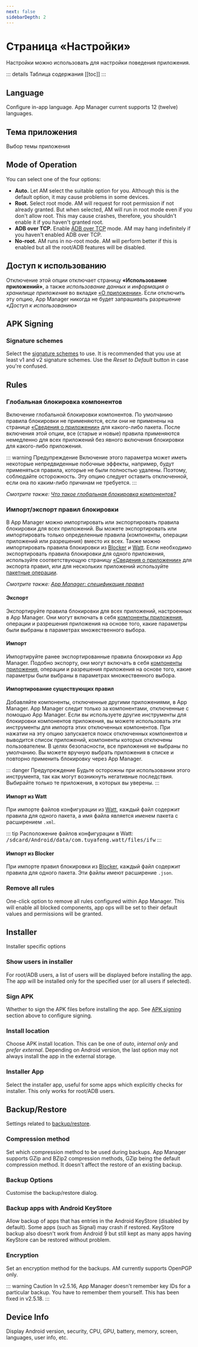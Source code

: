 ```yaml
---
next: false
sidebarDepth: 2
---
```


# Страница «Настройки»
Настройки можно использовать для настройки поведения приложения.

::: details Таблица содержания
[[toc]]
:::

## Language
Configure in-app language. App Manager current supports 12 (twelve) languages.

## Тема приложения
Выбор темы приложения

## Mode of Operation
You can select one of the four options:
- **Auto.** Let AM select the suitable option for you. Although this is the default option, it may cause problems in some devices.
- **Root.** Select root mode. AM will request for root permission if not already granted. But when selected, AM will run in root mode even if you don't allow root. This may cause crashes, therefore, you shouldn't enable it if you haven't granted root.
- **ADB over TCP.** Enable [ADB over TCP][1] mode. AM may hang indefinitely if you haven't enabled ADB over TCP.
- **No-root.** AM runs in no-root mode. AM will perform better if this is enabled but all the root/ADB features will be disabled.

## Доступ к использованию
Отключение этой опции отключает страницу **«Использование приложений»**, а также _использование данных_ и _информация о хранилище приложения_ во вкладке [«О приложении»][3]. Если отключить эту опцию, App Manager никогда не будет запрашивать разрешение _«Доступ к использованию»_

## APK Signing
### Signature schemes
Select the [signature schemes](https://source.android.com/security/apksigning) to use. It is recommended that you use at least v1 and v2 signature schemes. Use the _Reset to Default_ button in case you're confused.

## Rules

### Глобальная блокировка компонентов
Включение глобальной блокировки компонентов. По умолчанию правила блокировки не применяются, если они не применены на странице [«Сведения о приложении»][2] для какого-либо пакета. После включения этой опции, все (старые и новые) правила применяются немедленно для всех приложений без явного включения блокировки для какого-либо приложения.

::: warning Предупреждение
Включение этого параметра может иметь некоторые непредвиденные побочные эффекты, например, будут применяться правила, которые не были полностью удалены. Поэтому, соблюдайте осторожность. Эту опцию следует оставить отключенной, если она по каким-либо причинам не требуется.
:::

_Смотрите также: [Что такое глобальная блокировка компонентов?][7]_

### Импорт/экспорт правил блокировки
В App Manager можно импортировать или экспортировать правила блокировки для всех приложений. Вы можете экспортировать или импортировать только определенные правила (компоненты, операции приложений или разрешения) вместо их всех. Также можно импортировать правила блокировки из [Blocker][4] и [Watt][5]. Если необходимо экспортировать правила блокировки для одного приложения, используйте соответствующую страницу [«Сведения о приложении»][2] для экспорта правил, или для нескольких приложений используйте [пакетные операции][6].

_Смотрите также: [App Manager: спецификация правил][rules_spec]_

#### Экспорт
Экспортируйте правила блокировки для всех приложений, настроенных в App Manager. Они могут включать в себя [компоненты приложения][what_are_components], операции и разрешения приложения на основе того, какие параметры были выбраны в параметрах множественного выбора.

#### Импорт
Импортируйте ранее экспортированные правила блокировки из App Manager. Подобно экспорту, они могут включать в себя [компоненты приложения][what_are_components], операции и разрешения приложения на основе того, какие параметры были выбраны в параметрах множественного выбора.

#### Импортирование существующих правил
Добавляйте компоненты, отключенные другими приложениями, в App Manager. App Manager следит только за компонентами, отключенные с помощью App Manager. Если вы используете другие инструменты для блокировки компонентов приложения, вы можете использовать эти инструменты для импорта этих отключенных компонентов. При нажатии на эту опцию запускается поиск отключенных компонентов и выводится список приложений, компоненты которых отключены пользователем. В целях безопасности, все приложения не выбраны по умолчанию. Вы можете вручную выбрать приложения в списке и повторно применить блокировку через App Manager.

::: danger Предупреждение
Будьте осторожны при использовании этого инструмента, так как могут возникнуть негативные последствия. Выбирайте только те приложения, в которых вы уверены.
:::

#### Импорт из Watt
При импорте файлов конфигурации из [Watt][5], каждый файл содержит правила для одного пакета, а имя файла является именем пакета с расширением `.xml`.

::: tip
Расположение файлов конфигурации в Watt: <tt>/sdcard/Android/data/com.tuyafeng.watt/files/ifw</tt>
:::

#### Импорт из Blocker
При импорте правил блокировки из [Blocker][4], каждый файл содержит правила для одного пакета. Эти файлы имеют расширение `.json`.

### Remove all rules
One-click option to remove all rules configured within App Manager. This will enable all blocked components, app ops will be set to their default values and permissions will be granted.

## Installer
Installer specific options

### Show users in installer
For root/ADB users, a list of users will be displayed before installing the app. The app will be installed only for the specified user (or all users if selected).

### Sign APK
Whether to sign the APK files before installing the app. See [APK signing](#apk-signing) section above to configure signing.

### Install location
Choose APK install location. This can be one of _auto_, _internal only_ and _prefer external_. Depending on Android version, the last option may not always install the app in the external storage.

### Installer App
Select the installer app, useful for some apps which explicitly checks for installer. This only works for root/ADB users.

## Backup/Restore
Settings related to [backup/restore][backup_restore].

### Compression method
Set which compression method to be used during backups. App Manager supports GZip and BZip2 compression methods, GZip being the default compression method. It doesn't affect the restore of an existing backup.

### Backup Options
Customise the backup/restore dialog.

### Backup apps with Android KeyStore
Allow backup of apps that has entries in the Android KeyStore (disabled by default). Some apps (such as Signal) may crash if restored. KeyStore backup also doesn't work from Android 9 but still kept as many apps having KeyStore can be restored without problem.

### Encryption
Set an encryption method for the backups. AM currently supports OpenPGP only.

::: warning Caution
In v2.5.16, App Manager doesn't remember key IDs for a particular backup. You have to remember them yourself. This has been fixed in v2.5.18.
:::

## Device Info
Display Android version, security, CPU, GPU, battery, memory, screen, languages, user info, etc.

[1]: ./adb-over-tcp.md
[2]: ./app-details-page.md
[3]: ./app-details-page.md#вкладка-«о-приложении»
[4]: https://github.com/lihenggui/blocker
[5]: https://github.com/tuyafeng/Watt
[6]: ./main-page.md#пакетные-операции
[7]: ../faq/app-components.md#что-такое-глобальная-блокировка-компонентов
[what_are_components]: ../faq/app-components.md#что-такое-компоненты-приложения
[rules_spec]: ../tech/rules-specification.md
[backup_restore]: ./backup-restore.md

